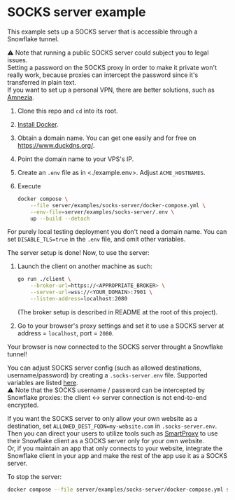 # SOCKS server example

This example sets up a SOCKS server that
is accessible through a Snowflake tunnel.

⚠️ Note that running a public SOCKS server
could subject you to legal issues.  
Setting a password on the SOCKS proxy
in order to make it private won't really work,
because proxies can intercept the password
since it's transferred in plain text.  
If you want to set up a personal VPN,
there are better solutions, such as [Amnezia](https://amnezia.org/en/self-hosted).

1. Clone this repo and `cd` into its root.
2. [Install Docker](https://docs.docker.com/engine/install/).
3. Obtain a domain name.
    You can get one easily and for free on <https://www.duckdns.org/>.
4. Point the domain name to your VPS's IP.
5. Create an `.env` file as in <./example.env>.
    Adjust `ACME_HOSTNAMES`.
6. Execute

    ```bash
    docker compose \
        --file server/examples/socks-server/docker-compose.yml \
        --env-file=server/examples/socks-server/.env \
        up --build --detach
    ```

For purely local testing deployment you don't need a domain name.
You can set `DISABLE_TLS=true` in the `.env` file, and omit other variables.

The server setup is done! Now, to use the server:

1. Launch the client on another machine as such:

    ```bash
    go run ./client \
        --broker-url=https://<APPROPRIATE_BROKER> \
        --server-url=wss://<YOUR_DOMAIN>:7901 \
        --listen-address=localhost:2080
    ```

    (The broker setup is described in README at the root of this project).
2. Go to your browser's proxy settings and set it to use a SOCKS server
    at address = `localhost`, port = `2080`.

Your browser is now connected to the SOCKS server
throught a Snowflake tunnel!

You can adjust SOCKS server config
(such as allowed destinations, username/password)
by creating a `.socks-server.env` file.
Supported variables are listed [here](https://github.com/serjs/socks5-server?tab=readme-ov-file#list-of-supported-config-parameters).  
⚠️ Note that the SOCKS username / password can be intercepted
by Snowflake proxies:
the client \<-\> server connection
is not end-to-end encrypted.

If you want the SOCKS server to only allow your own website as a destination,
set `ALLOWED_DEST_FQDN=my-website.com` in `.socks-server.env`.  
Then you can direct your users to utilize tools such as
[SmartProxy](https://github.com/salarcode/SmartProxy)
to use their Snowflake client as a SOCKS server only for your own website.  
Or, if you maintain an app that only connects to your website,
integrate the Snowflake client in your app and make the rest of the app
use it as a SOCKS server.

To stop the server:

```bash
docker compose --file server/examples/socks-server/docker-compose.yml stop
```

